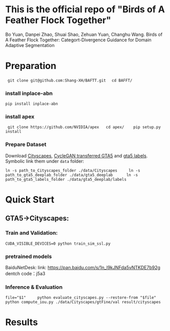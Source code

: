 # This is the official repo of "Birds of A Feather Flock Together"

Bo Yuan, Danpei Zhao, Shuai Shao, Zehuan Yuan, Changhu Wang. Birds of A Feather Flock Together: Categort-Divergence Guidance for Domain Adaptive Segmentation



# Preparation

`` 
git clone git@github.com:Shang-XH/BAFTT.git 
`` 
`` 
cd BAFFT/  
``

### install inplace-abn
``
pip install inplace-abn
``

### install apex

`` 
git clone https://github.com/NVIDIA/apex  
cd apex/   
pip setup.py install 
``

### Prepare Dataset

Download [Cityscapes](https://www.cityscapes-dataset.com/), [CycleGAN transferred GTA5](https://drive.google.com/open?id=1OBvYVz2ND4ipdfnkhSaseT8yu2ru5n5l) and [gta5 labels](https://drive.google.com/file/d/11E42F_4InoZTnoATi-Ob1yEHfz7lfZWg/view?usp=sharing). Symbolic link them under ``data`` folder: 

``
ln -s path_to_Cityscapes_folder ./data/Cityscapes    
ln -s path_to_gta5_deeplab_folder ./data/gta5_deeplab     
ln -s path_to_gta5_labels_folder ./data/gta5_deeplab/labels     
``



# Quick Start
## GTA5→Cityscapes:
### Train and Validation: 

``
CUDA_VISIBLE_DEVICES=0 python train_sim_ssl.py 
``

### pretrained models
BaiduNetDesk:
link: https://pan.baidu.com/s/1n_l9kJNFda5vNTKDE7b92g 
dentch code：j5a3 

### Inference & Evaluation

``
file="$1"    
python evaluate_cityscapes.py --restore-from "$file"    
python compute_iou.py ./data/Cityscapes/gtFine/val result/cityscapes   
``

# Results

